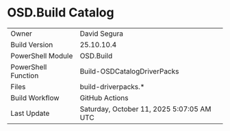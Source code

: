 ﻿# OSD.Build Catalog

| | |
|-|-|
| Owner | David Segura |
| Build Version | 25.10.10.4 |
| PowerShell Module | OSD.Build |
| PowerShell Function | Build-OSDCatalogDriverPacks |
| Files | build-driverpacks.* |
| Build Workflow | GitHub Actions |
| Last Update | Saturday, October 11, 2025 5:07:05 AM UTC |
